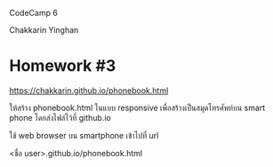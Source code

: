 CodeCamp 6

Chakkarin Yinghan

# Homework #3 
https://chakkarin.github.io/phonebook.html

ให้สร้าง phonebook.html ในแบบ responsive 
เพื่อสร้างเป็นสมุดโทรศัพท์บน smart phone
โดยส่งไฟล์ไว้ที่ github.io

ใช้ web browser บน smartphone เข้าไปที่  url

<ชื่อ user>.github.io/phonebook.html

